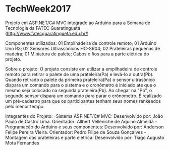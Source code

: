 # TechWeek2017
Projeto em ASP.NET/C# MVC integrado ao Arduino para a Semana de Tecnologia da FATEC Guaratinguetá (http://www.fatecguaratingueta.edu.br/)


Componentes utilizados:
01 Empilhadeira de controle remoto;
01 Arduino Uno R3;
02 Sensores Ultrassônicos HC-SR04;
02 Prateleiras pequenas de madeira;
01 Miniatura de palete;
Cabos e fios para a parte elétrica do projeto.


Sobre o projeto:
O projeto consiste em utilizar a empilhadeira de controle remoto para retirar o palete de uma prateleira(Pa) e levá-lo a outra(Pb). Quando retirado o palete da primeira prateleira(Pa) o sensor ultrasônico dispara um comando para o sistema e o cronômetro é iniciado até que o mesmo seja colocado na segunda prateleira(Pb). Ao chegar na "Pb", o segundo sensor dispara um comando para parar o crônometro.
É realizado um pré-cadastro para que os participantes tenham seus nomes rankeados pelo menor tempo.

                                     
Integrantes do Projeto:
-Sistema ASP.NET/C# MVC:
Desenvolvido por: João Paulo de Castro Lima.
Orientador: Allbert Velleniche de Aquino Almeida
-Programação do Arduino e seus componentes:
Desenvolvido por: Anderson Felipe Pereira Vieira.
Orientador: Pedro Filipe de Souza Gonçalves
-Montagem das prateleiras e parte elétrica:
Desenvolvido por: Tiago Augusto Mota Fernandes
